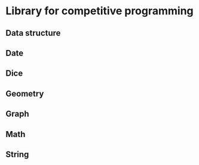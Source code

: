 # Library for competitive programming
## Data structure
## Date
## Dice
## Geometry
## Graph
## Math
## String
